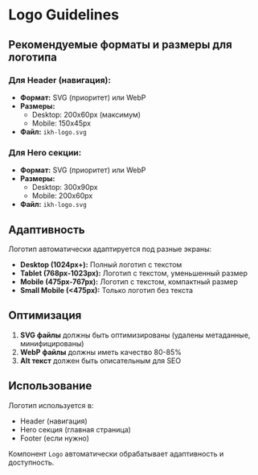 # Logo Guidelines

## Рекомендуемые форматы и размеры для логотипа

### Для Header (навигация):
- **Формат:** SVG (приоритет) или WebP
- **Размеры:** 
  - Desktop: 200x60px (максимум)
  - Mobile: 150x45px
- **Файл:** `ikh-logo.svg`

### Для Hero секции:
- **Формат:** SVG (приоритет) или WebP
- **Размеры:**
  - Desktop: 300x90px
  - Mobile: 200x60px
- **Файл:** `ikh-logo.svg`

## Адаптивность

Логотип автоматически адаптируется под разные экраны:
- **Desktop (1024px+):** Полный логотип с текстом
- **Tablet (768px-1023px):** Логотип с текстом, уменьшенный размер
- **Mobile (475px-767px):** Логотип с текстом, компактный размер
- **Small Mobile (<475px):** Только логотип без текста

## Оптимизация

1. **SVG файлы** должны быть оптимизированы (удалены метаданные, минифицированы)
2. **WebP файлы** должны иметь качество 80-85%
3. **Alt текст** должен быть описательным для SEO

## Использование

Логотип используется в:
- Header (навигация)
- Hero секция (главная страница)
- Footer (если нужно)

Компонент `Logo` автоматически обрабатывает адаптивность и доступность.
